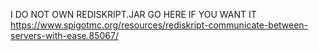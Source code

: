 I DO NOT OWN REDISKRIPT.JAR
GO HERE IF YOU WANT IT
https://www.spigotmc.org/resources/rediskript-communicate-between-servers-with-ease.85067/
